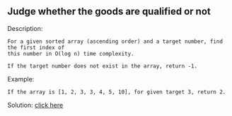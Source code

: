 Judge whether the goods are qualified or not
-----
Description:

    For a given sorted array (ascending order) and a target number, find the first index of 
    this number in O(log n) time complexity.
    
    If the target number does not exist in the array, return -1.
    
Example:
    
    If the array is [1, 2, 3, 3, 4, 5, 10], for given target 3, return 2.
    
Solution: [click here](Solution.java)